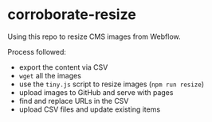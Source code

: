 # corroborate-resize

Using this repo to resize CMS images from Webflow.

Process followed:

- export the content via CSV
- `wget` all the images
- use the `tiny.js` script to resize images (`npm run resize`)
- upload images to GitHub and serve with pages
- find and replace URLs in the CSV
- upload CSV files and update existing items
